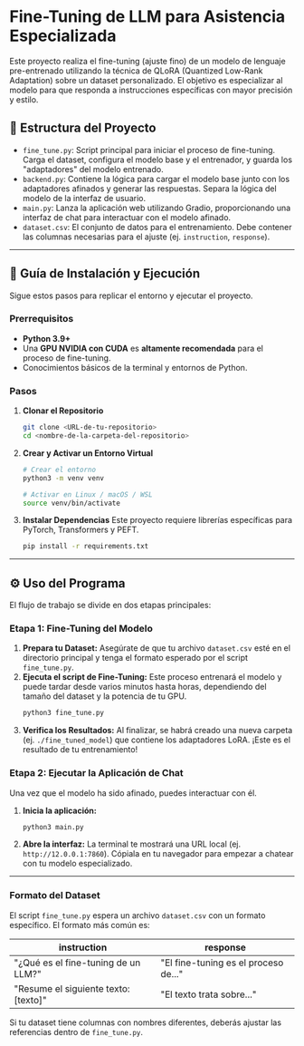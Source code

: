 # Fine-Tuning de LLM para Asistencia Especializada

Este proyecto realiza el fine-tuning (ajuste fino) de un modelo de lenguaje pre-entrenado utilizando la técnica de QLoRA (Quantized Low-Rank Adaptation) sobre un dataset personalizado. El objetivo es especializar al modelo para que responda a instrucciones específicas con mayor precisión y estilo.

## 📂 Estructura del Proyecto

* `fine_tune.py`: Script principal para iniciar el proceso de fine-tuning. Carga el dataset, configura el modelo base y el entrenador, y guarda los "adaptadores" del modelo entrenado.
* `backend.py`: Contiene la lógica para cargar el modelo base junto con los adaptadores afinados y generar las respuestas. Separa la lógica del modelo de la interfaz de usuario.
* `main.py`: Lanza la aplicación web utilizando Gradio, proporcionando una interfaz de chat para interactuar con el modelo afinado.
* `dataset.csv`: El conjunto de datos para el entrenamiento. Debe contener las columnas necesarias para el ajuste (ej. `instruction`, `response`).

---

## 🚀 Guía de Instalación y Ejecución

Sigue estos pasos para replicar el entorno y ejecutar el proyecto.

### Prerrequisitos

* **Python 3.9+**
* Una **GPU NVIDIA con CUDA** es **altamente recomendada** para el proceso de fine-tuning.
* Conocimientos básicos de la terminal y entornos de Python.

### Pasos

1.  **Clonar el Repositorio**
    ```bash
    git clone <URL-de-tu-repositorio>
    cd <nombre-de-la-carpeta-del-repositorio>
    ```

2.  **Crear y Activar un Entorno Virtual**
    ```bash
    # Crear el entorno
    python3 -m venv venv

    # Activar en Linux / macOS / WSL
    source venv/bin/activate
    ```

3.  **Instalar Dependencias**
    Este proyecto requiere librerías específicas para PyTorch, Transformers y PEFT.
    ```bash
    pip install -r requirements.txt
    ```

---

## ⚙️ Uso del Programa

El flujo de trabajo se divide en dos etapas principales:

### Etapa 1: Fine-Tuning del Modelo

1.  **Prepara tu Dataset:** Asegúrate de que tu archivo `dataset.csv` esté en el directorio principal y tenga el formato esperado por el script `fine_tune.py`.
2.  **Ejecuta el script de Fine-Tuning:** Este proceso entrenará el modelo y puede tardar desde varios minutos hasta horas, dependiendo del tamaño del dataset y la potencia de tu GPU.
    ```bash
    python3 fine_tune.py
    ```
3.  **Verifica los Resultados:** Al finalizar, se habrá creado una nueva carpeta (ej. `./fine_tuned_model`) que contiene los adaptadores LoRA. ¡Este es el resultado de tu entrenamiento!

### Etapa 2: Ejecutar la Aplicación de Chat

Una vez que el modelo ha sido afinado, puedes interactuar con él.

1.  **Inicia la aplicación:**
    ```bash
    python3 main.py
    ```
2.  **Abre la interfaz:** La terminal te mostrará una URL local (ej. `http://12.0.0.1:7860`). Cópiala en tu navegador para empezar a chatear con tu modelo especializado.

---

### Formato del Dataset

El script `fine_tune.py` espera un archivo `dataset.csv` con un formato específico. El formato más común es:

| instruction                             | response                                   |
| --------------------------------------- | ------------------------------------------ |
| "¿Qué es el fine-tuning de un LLM?"     | "El fine-tuning es el proceso de..."       |
| "Resume el siguiente texto: [texto]"    | "El texto trata sobre..."                  |

Si tu dataset tiene columnas con nombres diferentes, deberás ajustar las referencias dentro de `fine_tune.py`.
